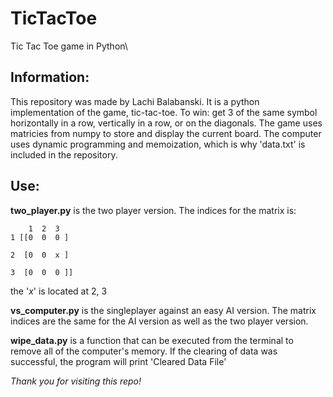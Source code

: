 # TicTacToe
Tic Tac Toe game in Python\

## Information:
This repository was made by Lachi Balabanski. It is a python implementation of the game, tic-tac-toe. To win: get 3 of the same symbol horizontally in a row, vertically in a row, or on the diagonals. The game uses matricies from numpy to store and display the current board. The computer uses dynamic programming and memoization, which is why 'data.txt' is included in the repository.

## Use:
**two_player.py** is the two player version. The indices for the matrix is:


        1  2  3
    1 [[0  0  0 ]

    2  [0  0  x ]

    3  [0  0  0 ]]

the '_x_' is located at 2, 3

**vs_computer.py** is the singleplayer against an easy AI version. The matrix indices are the same for the AI version as well as the two player version.

**wipe_data.py** is a function that can be executed from the terminal to remove all of the computer's memory. If the clearing of data was successful, the program will print 'Cleared Data File'

_Thank you for visiting this repo!_
